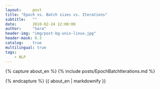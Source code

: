 ```yaml
---
layout:     post
title: "Epoch vs. Batch sizes vs. Iterations"
subtitle:   ""
date:       2018-02-24 12:00:00
author:     "Sara"
header-img: "img/post-bg-unix-linux.jpg"
header-mask: 0.3
catalog:    true
multilingual: true
tags:
    - NLP
---
```


<div class="zh post-container">
{% capture about_en %}
{% include posts/EpochBatchIterations.md %}

{% endcapture %}
{{ about_en | markdownify }}
</div>

<div class="en post-container">

</div>

